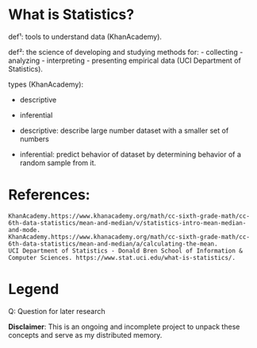 # What is Statistics?
def¹: tools to understand data (KhanAcademy).

def²: the science of developing and studying
        methods for: 
            - collecting
            - analyzing
            - interpreting
            - presenting
        empirical data (UCI Department of Statistics).

types (KhanAcademy):
* descriptive
* inferential

* descriptive: describe large number dataset with a smaller set of numbers
* inferential: predict behavior of dataset by determining behavior of a random sample from it.
 
# References:
    KhanAcademy.https://www.khanacademy.org/math/cc-sixth-grade-math/cc-6th-data-statistics/mean-and-median/v/statistics-intro-mean-median-and-mode.
    KhanAcademy.https://www.khanacademy.org/math/cc-sixth-grade-math/cc-6th-data-statistics/mean-and-median/a/calculating-the-mean.
    UCI Department of Statistics - Donald Bren School of Information & Computer Sciences. https://www.stat.uci.edu/what-is-statistics/.

# Legend
Q: Question for later research

**Disclaimer**: This is an ongoing and incomplete project to unpack these concepts and serve as my distributed memory.
